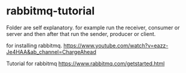 # rabbitmq-tutorial
Folder are self explanatory. for example run the receiver, consumer or server and then after that run the sender, producer or client. 


for installing rabbitmq.
https://www.youtube.com/watch?v=eazz-Je4HAA&ab_channel=ChargeAhead

Tutorial for rabbitmq
https://www.rabbitmq.com/getstarted.html
